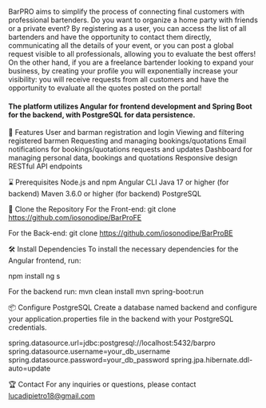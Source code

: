 BarPRO aims to simplify the process of connecting final customers with professional bartenders. Do you want to organize a home party with friends or a private event?
By registering as a user, you can access the list of all bartenders and have the opportunity to contact them directly, communicating all the details of your event, or you can post a global request visible to all professionals, allowing you to evaluate the best offers!
On the other hand, if you are a freelance bartender looking to expand your business, by creating your profile you will exponentially increase your visibility: you will receive requests from all customers and have the opportunity to evaluate all the quotes posted on the portal!

#### The platform utilizes Angular for frontend development and Spring Boot for the backend, with PostgreSQL for data persistence.

🌟 Features
User and barman registration and login
Viewing and filtering registered barmen
Requesting and managing bookings/quotations
Email notifications for bookings/quotations requests and updates
Dashboard for managing personal data, bookings and quotations
Responsive design
RESTful API endpoints

⌛ Prerequisites
Node.js and npm
Angular CLI
Java 17 or higher (for backend)
Maven 3.6.0 or higher (for backend)
PostgreSQL


📄 Clone the Repository
For the Front-end:
git clone https://github.com/iosonodipe/BarProFE

For the Back-end:
git clone https://github.com/iosonodipe/BarProBE


🛠️ Install Dependencies
To install the necessary dependencies for the Angular frontend, run:

npm install
ng s


For the backend run:
mvn clean install
mvn spring-boot:run


📦 Configure PostgreSQL
Create a database named backend and configure your application.properties file in the backend with your PostgreSQL credentials.

spring.datasource.url=jdbc:postgresql://localhost:5432/barpro
spring.datasource.username=your_db_username
spring.datasource.password=your_db_password
spring.jpa.hibernate.ddl-auto=update


🏆 Contact
For any inquiries or questions, please contact lucadipietro18@gmail.com
